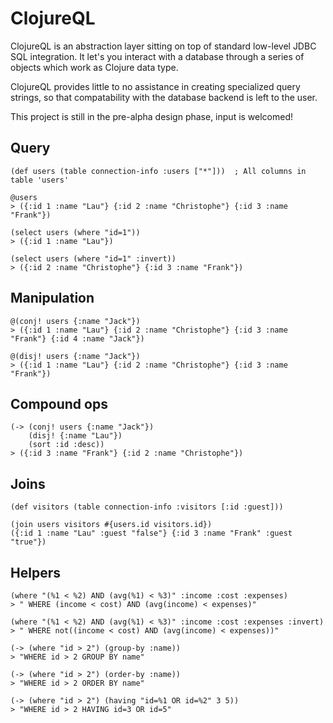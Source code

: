 ClojureQL
=========

ClojureQL is an abstraction layer sitting on top of standard low-level JDBC SQL integration.
It let's you interact with a database through a series of objects which work as Clojure data
type.

ClojureQL provides little to no assistance in creating specialized query strings, so that
compatability with the database backend is left to the user.

This project is still in the pre-alpha design phase, input is welcomed!


Query
-----

    (def users (table connection-info :users ["*"]))  ; All columns in table 'users'

    @users
    > ({:id 1 :name "Lau"} {:id 2 :name "Christophe"} {:id 3 :name "Frank"})

    (select users (where "id=1"))
    > ({:id 1 :name "Lau"})

    (select users (where "id=1" :invert))
    > ({:id 2 :name "Christophe"} {:id 3 :name "Frank"})

Manipulation
------------

    @(conj! users {:name "Jack"})
    > ({:id 1 :name "Lau"} {:id 2 :name "Christophe"} {:id 3 :name "Frank"} {:id 4 :name "Jack"})

    @(disj! users {:name "Jack"})
    > ({:id 1 :name "Lau"} {:id 2 :name "Christophe"} {:id 3 :name "Frank"})

Compound ops
------------

    (-> (conj! users {:name "Jack"})
        (disj! {:name "Lau"})
        (sort :id :desc))
    > ({:id 3 :name "Frank"} {:id 2 :name "Christophe"})

Joins
------

    (def visitors (table connection-info :visitors [:id :guest]))

    (join users visitors #{users.id visitors.id})
    ({:id 1 :name "Lau" :guest "false"} {:id 3 :name "Frank" :guest "true"})

Helpers
-------

    (where "(%1 < %2) AND (avg(%1) < %3)" :income :cost :expenses)
    > " WHERE (income < cost) AND (avg(income) < expenses)"

    (where "(%1 < %2) AND (avg(%1) < %3)" :income :cost :expenses :invert)
    > " WHERE not((income < cost) AND (avg(income) < expenses))"

    (-> (where "id > 2") (group-by :name))
    > "WHERE id > 2 GROUP BY name"

    (-> (where "id > 2") (order-by :name))
    > "WHERE id > 2 ORDER BY name"

    (-> (where "id > 2") (having "id=%1 OR id=%2" 3 5))
    > "WHERE id > 2 HAVING id=3 OR id=5"
